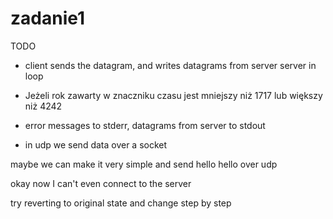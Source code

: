 # zadanie1

TODO
* client sends the datagram, and writes datagrams from server server in loop
* Jeżeli rok zawarty w znaczniku czasu jest mniejszy niż 1717 lub większy niż
  4242
* error messages to stderr, datagrams from server to stdout

* in udp we send data over a socket

maybe we can make it very simple and send hello hello over udp

okay now I can't even connect to the server

try reverting to original state and change step by step
